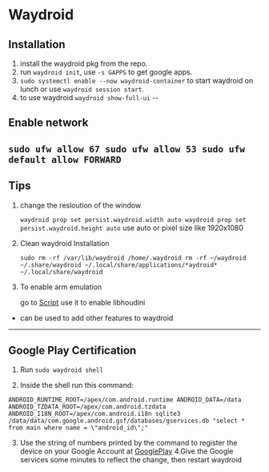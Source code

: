 # Waydroid

## Installation

1. install the waydroid pkg from the repo.
2. run `waydroid init`, use `-s GAPPS` to get google apps.
3. `sudo systemctl enable --now waydroid-container` to start waydroid on lunch or use `waydroid session start`.
4. to use waydroid `waydroid show-full-ui`
--
## Enable network

`sudo ufw allow 67
 sudo ufw allow 53
 sudo ufw default allow FORWARD`
---
## Tips 

1. change the resloution of the window 

    `waydroid prop set persist.waydroid.width auto
     waydroid prop set persist.waydroid.height auto`
use auto or pixel size like 1920x1080

2. Clean waydroid Installation

    `sudo rm -rf /var/lib/waydroid /home/.waydroid
     rm -rf ~/waydroid ~/.share/waydroid ~/.local/share/applications/*aydroid* ~/.local/share/waydroid`

3. To enable arm emulation

    go to [Script](https://github.com/casualsnek/waydroid_script) use it to enable libhoudini

* can be used to add other features to waydroid 
---
## Google Play Certification

1. Run `sudo waydroid shell`

2. Inside the shell run this command:

`ANDROID_RUNTIME_ROOT=/apex/com.android.runtime ANDROID_DATA=/data ANDROID_TZDATA_ROOT=/apex/com.android.tzdata ANDROID_I18N_ROOT=/apex/com.android.i18n sqlite3 /data/data/com.google.android.gsf/databases/gservices.db "select * from main where name = \"android_id\";"`

3. Use the string of numbers printed by the command to register the device on your Google Account at [GooglePlay](https://www.google.com/android/uncertified)
4.Give the Google services some minutes to reflect the change, then restart waydroid
